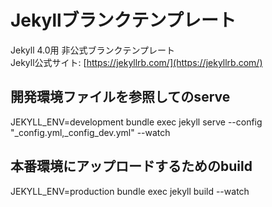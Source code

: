 # Jekyllブランクテンプレート
Jekyll 4.0用 非公式ブランクテンプレート  
Jekyll公式サイト: [https://jekyllrb.com/](https://jekyllrb.com/)

## 開発環境ファイルを参照してのserve
JEKYLL_ENV=development bundle exec jekyll serve --config "_config.yml,_config_dev.yml" --watch

## 本番環境にアップロードするためのbuild
JEKYLL_ENV=production bundle exec jekyll build --watch
